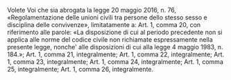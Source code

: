 Volete Voi che sia abrogata la legge 20  maggio  2016,  n.  76, «Regolamentazione delle unioni civili tra persone dello stesso  sesso e disciplina delle convivenze», limitatamente a: 
        Art.  1,  comma  20,  con  riferimento   alle   parole:   «La disposizione di cui al periodo precedente non si applica  alle  norme del codice civile non richiamate espressamente nella presente  legge, nonche' alle disposizioni di cui alla legge 4 maggio 1983, n. 184.»; 
        Art. 1, comma 21, integralmente; 
        Art. 1, comma 22, integralmente; 
        Art. 1, comma 23, integralmente; 
        Art. 1, comma 24, integralmente; 
        Art. 1, comma 25, integralmente; 
        Art. 1, comma 26, integralmente.

